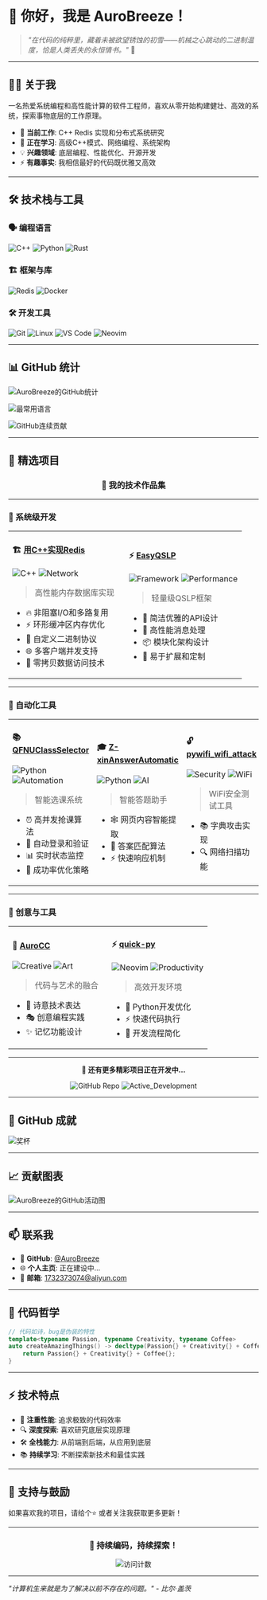 # 👋 你好，我是 AuroBreeze！

> *"在代码的纯粹里，藏着未被欲望锈蚀的初雪——机械之心跳动的二进制温度，恰是人类丢失的永恒情书。"* 🌌

---

## 🧑‍💻 关于我

一名热爱系统编程和高性能计算的软件工程师，喜欢从零开始构建健壮、高效的系统，探索事物底层的工作原理。

- 🔭 **当前工作**: C++ Redis 实现和分布式系统研究
- 🌱 **正在学习**: 高级C++模式、网络编程、系统架构
- 💡 **兴趣领域**: 底层编程、性能优化、开源开发
- ⚡ **有趣事实**: 我相信最好的代码既优雅又高效

---

## 🛠️ 技术栈与工具

### 🗣️ 编程语言
![C++](https://img.shields.io/badge/C++-00599C?style=for-the-badge&logo=c%2B%2B&logoColor=white)
![Python](https://img.shields.io/badge/Python-3776AB?style=for-the-badge&logo=python&logoColor=white)
![Rust](https://img.shields.io/badge/Rust-000000?style=for-the-badge&logo=rust&logoColor=white)


### 🏗️ 框架与库
![Redis](https://img.shields.io/badge/Redis-DC382D?style=for-the-badge&logo=redis&logoColor=white)
![Docker](https://img.shields.io/badge/Docker-2496ED?style=for-the-badge&logo=docker&logoColor=white)

### 🛠️ 开发工具
![Git](https://img.shields.io/badge/Git-F05032?style=for-the-badge&logo=git&logoColor=white)
![Linux](https://img.shields.io/badge/Linux-FCC624?style=for-the-badge&logo=linux&logoColor=black)
![VS Code](https://img.shields.io/badge/VS_Code-007ACC?style=for-the-badge&logo=visual-studio-code&logoColor=white)
![Neovim](https://img.shields.io/badge/Neovim-57A143?style=for-the-badge&logo=neovim&logoColor=white)

---

## 📊 GitHub 统计

![AuroBreeze的GitHub统计](https://github-readme-stats.vercel.app/api?username=AuroBreeze&show_icons=true&theme=radical)

![最常用语言](https://github-readme-stats.vercel.app/api/top-langs/?username=AuroBreeze&layout=compact&theme=radical)

![GitHub连续贡献](https://streak-stats.demolab.com/?user=AuroBreeze&theme=radical)

---

## 🎯 精选项目

<div align="center">

### 🌟 我的技术作品集

</div>

---

### 🚀 系统级开发
<table>
<tr>
<td width="50%">

#### 🏗️ [用C++实现Redis](https://github.com/AuroBreeze/Implementing-Redis-in-C--)
![C++](https://img.shields.io/badge/C++-00599C?style=flat-square) ![Network](https://img.shields.io/badge/Network-Programming-blue?style=flat-square)

> 高性能内存数据库实现
- 🔥 非阻塞I/O和多路复用
- ⚡ 环形缓冲区内存优化  
- 🎯 自定义二进制协议
- 🌐 多客户端并发支持
- 💫 零拷贝数据访问技术

</td>
<td width="50%">

#### ⚡ [EasyQSLP](https://github.com/AuroBreeze/EasyQSLP)
![Framework](https://img.shields.io/badge/Framework-Lightweight-green?style=flat-square) ![Performance](https://img.shields.io/badge/Performance-Optimized-orange?style=flat-square)

> 轻量级QSLP框架
- 🎨 简洁优雅的API设计
- 🚀 高性能消息处理
- 📦 模块化架构设计
- 🔧 易于扩展和定制

</td>
</tr>
</table>

---

### 🤖 自动化工具
<table>
<tr>
<td width="33%">

#### 📚 [QFNUClassSelector](https://github.com/AuroBreeze/QFNUClassSelector)
![Python](https://img.shields.io/badge/Python-3.8%2B-blue?style=flat-square) ![Automation](https://img.shields.io/badge/Automation-Tool-success?style=flat-square)

> 智能选课系统
- ⏰ 高并发抢课算法
- 🤖 自动登录和验证
- 📊 实时状态监控
- 🎯 成功率优化策略

</td>
<td width="33%">

#### 🎓 [Z-xinAnswerAutomatic](https://github.com/AuroBreeze/Z-xinAnswerAutomatic)
![Python](https://img.shields.io/badge/Python-Web%20Crawler-red?style=flat-square) ![AI](https://img.shields.io/badge/Intelligent-Answering-purple?style=flat-square)

> 智能答题助手
- 🕸️ 网页内容智能提取
- 🧠 答案匹配算法
- ⚡ 快速响应机制

</td>
<td width="33%">

#### 🔓 [pywifi_wifi_attack](https://github.com/AuroBreeze/pywifi_wifi_attack)
![Security](https://img.shields.io/badge/Security-Testing-important?style=flat-square) ![WiFi](https://img.shields.io/badge/WiFi-Penetration-blueviolet?style=flat-square)

> WiFi安全测试工具
- 📚 字典攻击实现
- 🔍 网络扫描功能

</td>
</tr>
</table>

---

### 🎨 创意与工具
<table>
<tr>
<td width="50%">

#### 💫 [AuroCC](https://github.com/AuroBreeze/AuroCC)
![Creative](https://img.shields.io/badge/Creative-Project-ff69b4?style=flat-square) ![Art](https://img.shields.io/badge/Code-Artistic-9cf?style=flat-square)

> 代码与艺术的融合
- 🌌 诗意技术表达
- 🎭 创意编程实践  
- ✨ 记忆功能设计


</td>
<td width="50%">

#### ⚡ [quick-py](https://github.com/AuroBreeze/quick-py)
![Neovim](https://img.shields.io/badge/Neovim-Plugin-brightgreen?style=flat-square) ![Productivity](https://img.shields.io/badge/Productivity-Tool-yellow?style=flat-square)

> 高效开发环境
- 🐍 Python开发优化
- ⚡ 快速代码执行
- 🔧 开发流程简化

</td>
</tr>
</table>

---

<div align="center">

📂 **还有更多精彩项目正在开发中...**

![GitHub Repo](https://img.shields.io/badge/Total_Repos-19-blue?style=for-the-badge) 
![Active_Development](https://img.shields.io/badge/Active-8-green?style=for-the-badge)

</div>

---

## 🌟 GitHub 成就

![奖杯](https://github-profile-trophy.vercel.app/?username=AuroBreeze&theme=radical&margin-w=15)

---

## 📈 贡献图表

![AuroBreeze的GitHub活动图](https://github-readme-activity-graph.vercel.app/graph?username=AuroBreeze&theme=github-dark&hide_border=true&area=true)

---

## 📫 联系我

- 💼 **GitHub**: [@AuroBreeze](https://github.com/AuroBreeze)
- 🌐 **个人主页**: 正在建设中...
- 📧 **邮箱**: 1732373074@aliyun.com

---

## 🎨 代码哲学

```cpp
// 代码如诗，bug是伪装的特性
template<typename Passion, typename Creativity, typename Coffee>
auto createAmazingThings() -> decltype(Passion{} + Creativity{} + Coffee{}) {
    return Passion{} + Creativity{} + Coffee{};
}
```

---

## ⚡ 技术特点

- 🎯 **注重性能**: 追求极致的代码效率
- 🔍 **深度探索**: 喜欢研究底层实现原理
- 🛠️ **全栈能力**: 从前端到后端，从应用到底层
- 📚 **持续学习**: 不断探索新技术和最佳实践

---

## 🙏 支持与鼓励

如果喜欢我的项目，请给个⭐️ 或者关注我获取更多更新！

---

<div align="center">

### 🚀 持续编码，持续探索！

![访问计数](https://komarev.com/ghpvc/?username=AuroBreeze&color=blueviolet&style=flat-square)

</div>

---

*"计算机生来就是为了解决以前不存在的问题。" - 比尔·盖茨*
